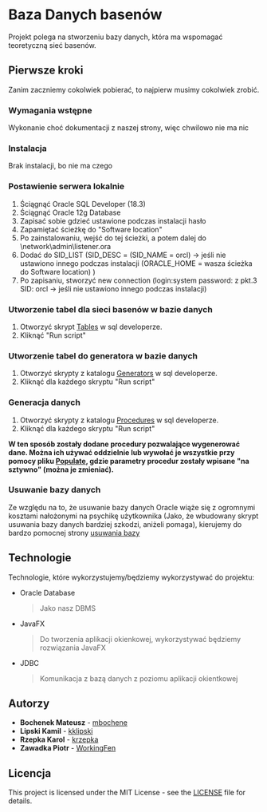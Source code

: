 # Baza Danych basenów
Projekt polega na stworzeniu bazy danych, która ma wspomagać teoretyczną sieć basenów.

## Pierwsze kroki
Zanim zaczniemy cokolwiek pobierać, to najpierw musimy cokolwiek zrobić.
### Wymagania wstępne
Wykonanie choć dokumentacji z naszej strony, więc chwilowo nie ma nic
### Instalacja
Brak instalacji, bo nie ma czego
### Postawienie serwera lokalnie
1. Ściągnąć Oracle SQL Developer (18.3)
2. Ściągnąć Oracle 12g Database
3. Zapisać sobie gdzieć ustawione podczas instalacji hasło
4. Zapamiętać ścieżkę do "Software location"
5. Po zainstalowaniu, wejść do tej ścieżki, a potem dalej do \network\admin\listener.ora
6. Dodać do SID_LIST
    (SID_DESC =
      (SID_NAME = orcl)      -> jeśli nie ustawiono innego podczas instalacji
      (ORACLE_HOME = wasza ścieżka do Software location)
    )
7. Po zapisaniu, stworzyć new connection (login:system password: z pkt.3 SID: orcl -> jeśli nie ustawiono innego podczas instalacji)

### Utworzenie tabel dla sieci basenów w bazie danych
1. Otworzyć skrypt [Tables](https://github.com/WorkingFen/BDProject/blob/master/Generator/SQL_Scripts/Tables/Tables.sql) w sql developerze.
2. Kliknąć "Run script"

### Utworzenie tabel do generatora w bazie danych
1. Otworzyć skrypty z katalogu [Generators](https://github.com/WorkingFen/BDProject/tree/master/Generator/SQL_Scripts/Generators) w sql developerze.
2. Kliknąć dla każdego skryptu "Run script"

### Generacja danych
1. Otworzyć skrypty z katalogu [Procedures](https://github.com/WorkingFen/BDProject/tree/master/Generator/SQL_Scripts/Procedures) w sql developerze.
2. Kliknąć dla każdego skryptu "Run script"

**W ten sposób zostały dodane procedury pozwalające wygenerować dane. Można ich używać oddzielnie lub wywołać je wszystkie przy pomocy pliku [Populate](https://github.com/WorkingFen/BDProject/blob/master/Generator/SQL_Scripts/Populate.sql), gdzie parametry procedur zostały wpisane "na sztywno" (można je zmieniać).**

### Usuwanie bazy danych
Ze względu na to, że usuwanie bazy danych Oracle wiąże się z ogromnymi kosztami nałożonymi na psychikę użytkownika (Jako, że wbudowany skrypt usuwania bazy danych bardziej szkodzi, aniżeli pomaga), kierujemy do bardzo pomocnej strony [usuwania bazy](http://www.rebellionrider.com/oracle-database-12c-tutorial/how-to-uninstall-oracle-database-12c-rebellionrider.htm#.XBOlpVxKiUl)

## Technologie
Technologie, które wykorzystujemy/będziemy wykorzystywać do projektu:
- Oracle Database 
  > Jako nasz DBMS
- JavaFX
  > Do tworzenia aplikacji okienkowej, wykorzystywać będziemy rozwiązania JavaFX
- JDBC
  > Komunikacja z bazą danych z poziomu aplikacji okientkowej

## Autorzy
- **Bochenek Mateusz** - [mbochene](https://github.com/mbochene)
- **Lipski Kamil** - [kklipski](https://github.com/kklipski)
- **Rzepka Karol** - [krzepka](https://github.com/krzepka)
- **Zawadka Piotr** - [WorkingFen](https://github.com/WorkingFen)

## Licencja
This project is licensed under the MIT License - see the [LICENSE](LICENSE) file for details.

